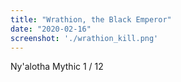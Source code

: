 ```yaml
---
title: "Wrathion, the Black Emperor"
date: "2020-02-16"
screenshot: './wrathion_kill.png'
---
```


Ny'alotha Mythic 1 / 12

<!-- end -->